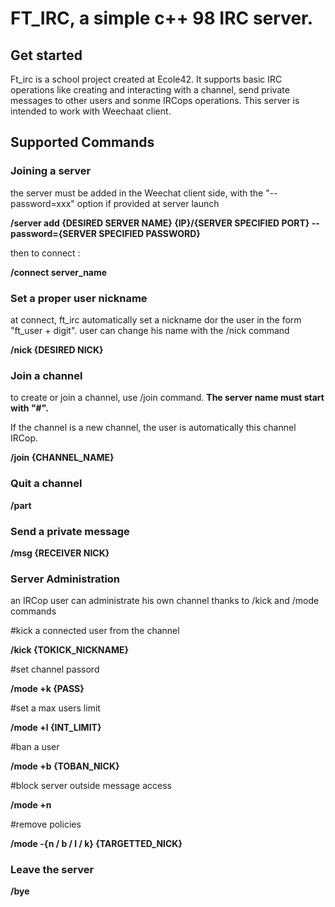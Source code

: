 # FT_IRC, a simple c++ 98 IRC server.

## Get started

Ft_irc is a school project created at Ecole42.
It supports basic IRC operations like creating and interacting with a channel, send private messages to other users and sonme IRCops operations.
This server is intended to work with Weechaat client.


## Supported Commands



### Joining a server

the server must be added in the Weechat client side, with the "--password=xxx" option if provided at server launch

**/server add {DESIRED SERVER NAME} {IP}/{SERVER SPECIFIED PORT} --password={SERVER SPECIFIED PASSWORD}**

then to connect :

**/connect server_name**



### Set a proper user nickname

at connect, ft_irc automatically set a nickname dor the user in the form "ft_user + digit". user can change his name with the /nick command

**/nick {DESIRED NICK}**



### Join a channel

to create or join a channel, use /join command. **The server name must start with "#".**

If the channel is a new channel, the user is automatically this channel IRCop.

**/join {CHANNEL_NAME}**



### Quit a channel

**/part**


### Send a private message

**/msg {RECEIVER NICK}**



### Server Administration

an IRCop user can administrate his own channel thanks to /kick and /mode commands

#kick a connected user from the channel

**/kick {TOKICK_NICKNAME}**

#set channel passord

**/mode +k {PASS}**

#set a max users limit

**/mode +l {INT_LIMIT}**

#ban a user

**/mode +b {TOBAN_NICK}**

#block server outside message access

**/mode +n**

#remove policies

**/mode -{n / b / l / k} {TARGETTED_NICK}**



### Leave the server

**/bye**
